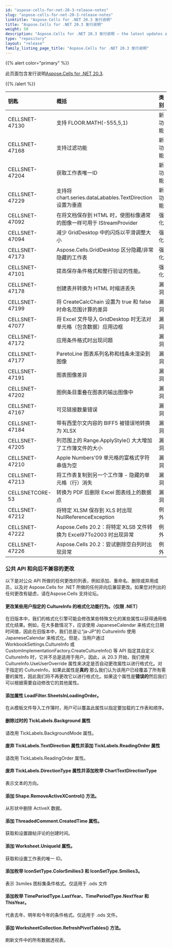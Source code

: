 ```yaml
---
id: "aspose-cells-for-net-20-3-release-notes"
slug: "aspose-cells-for-net-20-3-release-notes"
linktitle: "Aspose.Cells for .NET 20.3 发行说明"
title: "Aspose.Cells for .NET 20.3 发行说明"
weight: 50
description: "Aspose.Cells for .NET 20.3 发行说明 – the latest updates and fixes."
type: "repository"
layout: "release"
family_listing_page_title: "Aspose.Cells for .NET 20.3 发行说明"
---
```

{{% alert color="primary" %}} 

此页面包含发行说明[Aspose.Cells for .NET 20.3](https://www.nuget.org/packages/Aspose.Cells/20.3.0).

{{% /alert %}} 

|**钥匙**|**概括**|**类别**|
|:- |:- |:- |
|CELLSNET-47130|支持 FLOOR.MATH(-555,5,1)|新功能|
|CELLSNET-47168|支持过滤功能|新功能|
|CELLSNET-47204|获取工作表唯一ID|新功能|
|CELLSNET-47229|支持将 chart.series.dataLabables.TextDirection 设置为垂直|新功能|
|CELLSNET-47092|在将文档保存到 HTML 时，使图标像通常的图像一样可用于 IStreamProvider|强化|
|CELLSNET-47094|减少 GridDesktop 中的闪烁以平滑调整大小|强化|
|CELLSNET-47173|Aspose.Cells.GridDesktop 区分隐藏/非常隐藏的工作表|强化|
|CELLSNET-47101|提高保存条件格式和整行验证的性能。|强化|
|CELLSNET-47178|创建表并转换为 HTML 时缩进丢失|漏洞|
|CELLSNET-47199|将 CreateCalcChain 设置为 true 和 false 时命名范围计算的差异|漏洞|
|CELLSNET-47077|将 Excel 文件导入 GridDesktop 时无法对单元格（包含数据）应用边框|漏洞|
|CELLSNET-47172|应用条件格式时出现问题|漏洞|
|CELLSNET-47177|ParetoLine 图表系列名称和线条未渲染到图像|漏洞|
|CELLSNET-47191|图表图像差异|漏洞|
|CELLSNET-47202|图例条目重叠在图表的输出图像中|漏洞|
|CELLSNET-47167|可见链接数量错误|漏洞|
|CELLSNET-47184|带有西里尔文内容的 BIFF5 被错误地转换为 XLSX|漏洞|
|CELLSNET-47205|列范围上的 Range.ApplyStyle() 大大增加了工作簿文件的大小|漏洞|
|CELLSNET-47210|Apple Numbers'09 单元格的富格式字符串值为空|漏洞|
|CELLSNET-47213|将工作表复制到另一个工作簿 - 隐藏的单元格（行）消失|漏洞|
|CELLSNETCORE-53|转换为 PDF 后删除 Excel 图表线上的数据点|漏洞|
|CELLSNET-47212|将特定 XLSM 保存到 XLS 时出现 NullReferenceException|例外|
|CELLSNET-47222|Aspose.Cells 20.2：将特定 XLSB 文件转换为 Excel97To2003 时出现异常|例外|
|CELLSNET-47226|Aspose.Cells 20.2：尝试删除空白列时出现异常|例外|
### **公共 API 和向后不兼容的更改**
以下是对公众 API 所做的任何更改的列表，例如添加、重命名、删除或弃用成员，以及对 Aspose.Cells for .NET 所做的任何非向后兼容更改。如果您对列出的任何更改有疑虑，请在Aspose.Cells 支持论坛。
#### **更改某些用户指定的 CultureInfo 的格式化功能行为。（仅限 .NET）**
在旧版本中，我们的格式化引擎可能会修改某些特殊文化的某些属性以获得通用格式化结果。例如，在大多数情况下，应该使用 JapaneseCalendar 来格式化日期时间值，因此在旧版本中，我们总是让“ja-JP”的 CultureInfo 使用 JapaneseCalendar 来格式化。但是，当用户通过 WorkbookSettings.CultureInfo 或 CustomImplementationFactory.CreateCultureInfo() 等 API 指定其自定义 CultureInfo 时，它并不总是适用于用户。因此，从 20.3 开始，我们使用 CultureInfo.UseUserOverride 属性来决定是否自动更改属性以进行格式化。对于指定的 CultureInfo，如果此属性是**真的** 那么我们认为该用户已经覆盖了所有需要的属性，因此我们将不再更改它以进行格式化。如果这个属性是**错误的**然后我们可以根据需要自动修改它的其他属性。
#### **添加属性 LoadFilter.SheetsInLoadingOrder。**
在从模板文件导入工作簿时，用户可以覆盖此属性以指定要加载的工作表和顺序。
#### **删除过时的 TickLabels.Background 属性**
请改用 TickLabels.BackgroundMode 属性。
#### **废弃 TickLabels.TextDirection 属性并添加 TickLabels.ReadingOrder 属性**
请改用 TickLabels.ReadingOrder 属性。
#### **废弃 TickLabels.DirectionType 属性并添加枚举 ChartTextDirectionType**
表示文本的方向。
#### **添加 Shape.RemoveActiveXControl() 方法。**
从形状中删除 ActiveX 数据。
#### **添加 ThreadedComment.CreatedTime 属性。**
获取和设置跟帖评论的创建时间。
#### **添加 Worksheet.UniqueId 属性。**
获取和设置工作表的唯一 ID。
#### **添加枚举 IconSetType.ColorSmilies3 和 IconSetType.Smilies3。**
表示 3smiles 图标集条件格式。仅适用于 .ods 文件
#### **添加枚举 TimePeriodType.LastYear、TimePeriodType.NextYear 和 ThisYear。**
代表去年、明年和今年的条件格式。仅适用于 .ods 文件。
#### **添加 WorksheetCollection.RefreshPivotTables() 方法。**
刷新文件中的所有数据透视表。

